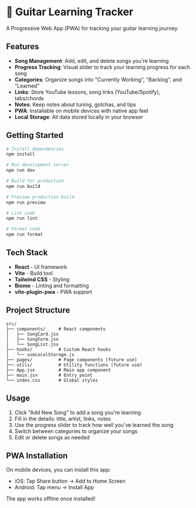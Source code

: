 # 🎸 Guitar Learning Tracker

A Progressive Web App (PWA) for tracking your guitar learning journey.

## Features

- **Song Management**: Add, edit, and delete songs you're learning
- **Progress Tracking**: Visual slider to track your learning progress for each song
- **Categories**: Organize songs into "Currently Working", "Backlog", and "Learned"
- **Links**: Store YouTube lessons, song links (YouTube/Spotify), tabs/chords
- **Notes**: Keep notes about tuning, gotchas, and tips
- **PWA**: Installable on mobile devices with native app feel
- **Local Storage**: All data stored locally in your browser

## Getting Started

```bash
# Install dependencies
npm install

# Run development server
npm run dev

# Build for production
npm run build

# Preview production build
npm run preview

# Lint code
npm run lint

# Format code
npm run format
```

## Tech Stack

- **React** - UI framework
- **Vite** - Build tool
- **Tailwind CSS** - Styling
- **Biome** - Linting and formatting
- **vite-plugin-pwa** - PWA support

## Project Structure

```
src/
├── components/     # React components
│   ├── SongCard.jsx
│   ├── SongForm.jsx
│   └── SongList.jsx
├── hooks/          # Custom React hooks
│   └── useLocalStorage.js
├── pages/          # Page components (future use)
├── utils/          # Utility functions (future use)
├── App.jsx         # Main app component
├── main.jsx        # Entry point
└── index.css       # Global styles
```

## Usage

1. Click "Add New Song" to add a song you're learning
2. Fill in the details: title, artist, links, notes
3. Use the progress slider to track how well you've learned the song
4. Switch between categories to organize your songs
5. Edit or delete songs as needed

## PWA Installation

On mobile devices, you can install this app:
- iOS: Tap Share button → Add to Home Screen
- Android: Tap menu → Install App

The app works offline once installed!
